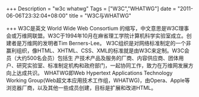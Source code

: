 +++
Description = "w3c whatwg"
Tags = ["W3C","WHATWG"]
date = "2011-06-06T23:32:04+08:00"
title = "W3C与WHATWG"

+++
W3C是英文 World Wide Web Consortium  的缩写，中文意思是W3C理事会或万维网联盟。W3C于1994年10月在麻省理工学院计算机科学实验室成立。创建者是万维网的发明者Tim  Berners-Lee。  W3C组织是对网络标准制定的一个非赢利组织，像HTML、XHTML、CSS、XML的标准就是由W3C来定制。W3C会员（大约500名会员）包括生 产技术产品及服务的厂商、内容供应商、团体用户、研究实验室、标准制定机构和政府部门，一起协同工作，致力在万维网发展方向上达成共识。
WHATWG即Web Hypertext Applications Technology Working Group(Web超文本应用技术工作组，WHATWG)，由Opera、Apple等浏览器厂商，以及其他一些成员创建，目标是扩展和改进HTML。
